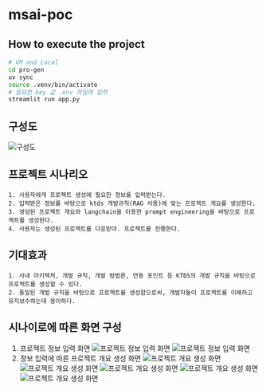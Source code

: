 # msai-poc

## How to execute the project
``` bash
# VM and Local
cd pro-gen
uv sync
source .venv/bin/activate
# 필요한 key 값 .env 파일에 입력
streamlit run app.py
```

## 구성도
![구성도](./img/스크린샷%202025-07-24%20오전%209.28.27.png)

## 프로젝트 시나리오
```
1. 사용자에게 프로젝트 생성에 필요한 정보를 입력받는다.
2. 입력받은 정보를 바탕으로 ktds 개발규칙(RAG 사용)에 맞는 프로젝트 개요를 생성한다.
3. 생성된 프로젝트 개요와 langchain을 이용한 prompt engineering을 바탕으로 프로젝트를 생성한다.
4. 사용자는 생성된 프로젝트를 다운받아. 프로젝트를 진행한다.
```
## 기대효과
```
1. 사내 아키텍처, 개발 규칙, 개발 방법론, 연동 포인트 등 KTDS의 개발 규칙을 바탕으로 프로젝트를 생성할 수 있다.
2. 통일된 개발 규칙을 바탕으로 프로젝트를 생성함으로써, 개발자들이 프로젝트를 이해하고 유지보수하는데 용이하다.
```
## 시나이로에 따른 화면 구성
1. 프로젝트 정보 입력 화면
![프로젝트 정보 입력 화면](./img/스크린샷%202025-07-24%2001.png)
![프로젝트 정보 입력 화면](./img/스크린샷%202025-07-24%2002.png)
2. 정보 입력에 따른 프로젝트 개요 생성 화면
![프로젝트 개요 생성 화면](./img/스크린샷%202025-07-24%2003.png)
![프로젝트 개요 생성 화면](./img/스크린샷%202025-07-24%2004.png)
![프로젝트 개요 생성 화면](./img/스크린샷%202025-07-24%2005.png)
![프로젝트 개요 생성 화면](./img/스크린샷%202025-07-24%2006.png)
![프로젝트 개요 생성 화면](./img/스크린샷%202025-07-24%2007.png)

